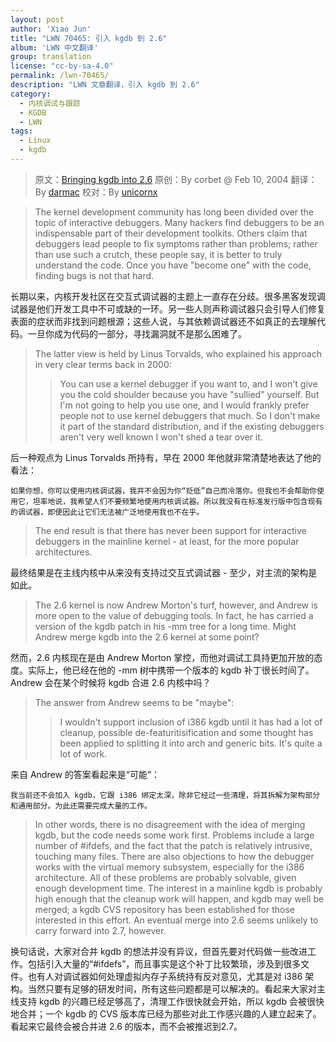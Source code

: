 ```yaml
---
layout: post
author: 'Xiao Jun'
title: "LWN 70465: 引入 kgdb 到 2.6"
album: 'LWN 中文翻译'
group: translation
license: "cc-by-sa-4.0"
permalink: /lwn-70465/
description: "LWN 文章翻译，引入 kgdb 到 2.6"
category:
  - 内核调试与跟踪
  - KGDB
  - LWN
tags:
  - Linux
  - kgdb
---
```


> 原文：[Bringing kgdb into 2.6](https://lwn.net/Articles/70465/)
> 原创：By corbet @ Feb 10, 2004
> 翻译：By [darmac](https://github.com/darmac)
> 校对：By [unicornx](https://github.com/unicornx)

> The kernel development community has long been divided over the topic of interactive debuggers. Many hackers find debuggers to be an indispensable part of their development toolkits. Others claim that debuggers lead people to fix symptoms rather than problems; rather than use such a crutch, these people say, it is better to truly understand the code. Once you have "become one" with the code, finding bugs is not that hard. 

长期以来，内核开发社区在交互式调试器的主题上一直存在分歧。很多黑客发现调试器是他们开发工具中不可或缺的一环。另一些人则声称调试器只会引导人们修复表面的症状而非找到问题根源；这些人说，与其依赖调试器还不如真正的去理解代码。一旦你成为代码的一部分，寻找漏洞就不是那么困难了。

>The latter view is held by Linus Torvalds, who explained his approach in very clear terms back in 2000: 
>>You can use a kernel debugger if you want to, and I won't give you the cold shoulder because you have "sullied" yourself. But I'm not going to help you use one, and I would frankly prefer people not to use kernel debuggers that much. So I don't make it part of the standard distribution, and if the existing debuggers aren't very well known I won't shed a tear over it. 

后一种观点为 Linus Torvalds 所持有，早在 2000 年他就非常清楚地表达了他的看法：
```
如果你想，你可以使用内核调试器，我并不会因为你“贬低”自己而冷落你。但我也不会帮助你使用它，坦率地说，我希望人们不要频繁地使用内核调试器。所以我没有在标准发行版中包含现有的调试器，即便因此让它们无法被广泛地使用我也不在乎。
```

>The end result is that there has never been support for interactive debuggers in the mainline kernel - at least, for the more popular architectures. 

最终结果是在主线内核中从来没有支持过交互式调试器 - 至少，对主流的架构是如此。

> The 2.6 kernel is now Andrew Morton's turf, however, and Andrew is more open to the value of debugging tools. In fact, he has carried a version of the kgdb patch in his -mm tree for a long time. Might Andrew merge kgdb into the 2.6 kernel at some point?

然而，2.6 内核现在是由 Andrew Morton 掌控，而他对调试工具持更加开放的态度。实际上，他已经在他的 -mm 树中携带一个版本的 kgdb 补丁很长时间了。 Andrew 会在某个时候将 kgdb 合进 2.6 内核中吗？

> The answer from Andrew seems to be "maybe":
>> I wouldn't support inclusion of i386 kgdb until it has had a lot of cleanup, possible de-featuritisification and some thought has been applied to splitting it into arch and generic bits. It's quite a lot of work.

来自 Andrew 的答案看起来是“可能”：
```
我当前还不会加入 kgdb，它跟 i386 绑定太深，除非它经过一些清理，将其拆解为架构部分和通用部分。为此还需要完成大量的工作。
```
> In other words, there is no disagreement with the idea of merging kgdb, but the code needs some work first. Problems include a large number of #ifdefs, and the fact that the patch is relatively intrusive, touching many files. There are also objections to how the debugger works with the virtual memory subsystem, especially for the i386 architecture. All of these problems are probably solvable, given enough development time. The interest in a mainline kgdb is probably high enough that the cleanup work will happen, and kgdb may well be merged; a kgdb CVS repository has been established for those interested in this effort. An eventual merge into 2.6 seems unlikely to carry forward into 2.7, however.

换句话说，大家对合并 kgdb 的想法并没有异议，但首先要对代码做一些改进工作。包括引入大量的“#ifdefs”，而且事实是这个补丁比较繁琐，涉及到很多文件。也有人对调试器如何处理虚拟内存子系统持有反对意见，尤其是对 i386 架构。当然只要有足够的研发时间，所有这些问题都是可以解决的。看起来大家对主线支持 kgdb 的兴趣已经足够高了，清理工作很快就会开始，所以 kgdb 会被很快地合并；一个 kgdb 的 CVS 版本库已经为那些对此工作感兴趣的人建立起来了。看起来它最终会被合并进 2.6 的版本，而不会被推迟到2.7。

[1]: http://tinylab.org